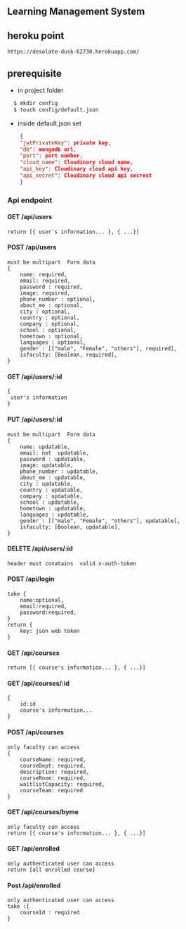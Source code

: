 ## Learning Management System

## heroku point

    https://desolate-dusk-62730.herokuapp.com/

## prerequisite

- in project folder<br>

```bash
  $ mkdir config
  $ touch config/default.json
```

- inside default.json set

```json
    {
    "jwtPrivateKey": private key,
    "db": mongodb url,
    "port": port number,
    "cloud_name": Cloudinary cloud name,
    "api_key": Cloudinary cloud api key,
    "api_secret": Cloudinary cloud api secrest
    }
```

### Api endpoint

#### GET /api/users

    return [{ user's information... }, { ...}]

#### POST /api/users

    must be multipart  Form data
    {
        name: required,
        email: required,
        password : required,
        image: required,
        phone_number : optional,
        about_me : optional,
        city : optional,
        country : optional,
        company : optional,
        school : optional,
        hometown : optional,
        languages : optional,
        gender : [["male", "Female", "others"], required],
        isfaculty: [Boolean, required],
    }

#### GET /api/users/:id

    {
     user's information
    }

#### PUT /api/users/:id

    must be multipart  Form data
    {
        name: updatable,
        email: not  updatable,
        password : updatable,
        image: updatable,
        phone_number : updatable,
        about_me : updatable,
        city : updatable,
        country : updatable,
        company : updatable,
        school : updatable,
        hometown : updatable,
        languages : updatable,
        gender : [["male", "Female", "others"], updatable],
        isfaculty: [Boolean, updatable],
    }

#### DELETE /api/users/:id

    header must conatains  valid x-auth-token

#### POST /api/login

    take {
        name:optional,
        email:required,
        password:required,
    }
    return {
        key: json web token
    }

#### GET /api/courses

    return [{ course's information... }, { ...}]

#### GET /api/courses/:id

    {
        id:id
        course's information...
    }

#### POST /api/courses

    only faculty can access
    {
        courseName: required,
        courseDept: required,
        description: required,
        courseRoom: required,
        waitlistCapacity: required,
        courseTeam: required
    }

#### GET /api/courses/byme

    only faculty can access
    return [{ course's information... }, { ...}]

#### GET /api/enrolled

    only authenticated user can access
    return [all enrolled course]

#### Post /api/enrolled

    only authenticated user can access
    take :{
        courseId : required
    }
